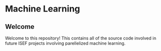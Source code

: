 # Machine Learning
## Welcome
Welcome to this repository! This contains all of the source code involved in future ISEF projects involving parellelized machine learning.
